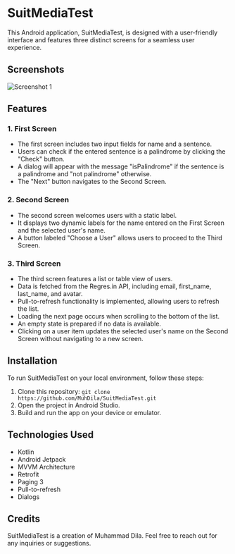 # SuitMediaTest

This Android application, SuitMediaTest, is designed with a user-friendly interface and features three distinct screens for a seamless user experience.

## Screenshots

![Screenshot 1](https://res.cloudinary.com/dhadtef9h/image/upload/v1701154359/Artboard_1_1_smv0lt.png)

## Features

### 1. First Screen

- The first screen includes two input fields for name and a sentence.
- Users can check if the entered sentence is a palindrome by clicking the "Check" button.
- A dialog will appear with the message "isPalindrome" if the sentence is a palindrome and "not palindrome" otherwise.
- The "Next" button navigates to the Second Screen.

### 2. Second Screen

- The second screen welcomes users with a static label.
- It displays two dynamic labels for the name entered on the First Screen and the selected user's name.
- A button labeled "Choose a User" allows users to proceed to the Third Screen.

### 3. Third Screen

- The third screen features a list or table view of users.
- Data is fetched from the Regres.in API, including email, first_name, last_name, and avatar.
- Pull-to-refresh functionality is implemented, allowing users to refresh the list.
- Loading the next page occurs when scrolling to the bottom of the list.
- An empty state is prepared if no data is available.
- Clicking on a user item updates the selected user's name on the Second Screen without navigating to a new screen.

## Installation

To run SuitMediaTest on your local environment, follow these steps:

1. Clone this repository: `git clone https://github.com/MuhDila/SuitMediaTest.git`
2. Open the project in Android Studio.
3. Build and run the app on your device or emulator.

## Technologies Used

- Kotlin
- Android Jetpack
- MVVM Architecture
- Retrofit
- Paging 3
- Pull-to-refresh
- Dialogs

## Credits

SuitMediaTest is a creation of Muhammad Dila. Feel free to reach out for any inquiries or suggestions.
